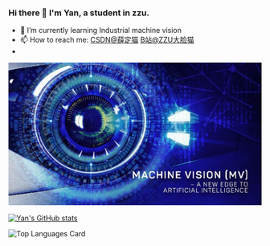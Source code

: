### Hi there 👋 I'm Yan, a  student  in zzu.

- 🌱 I’m currently learning Industrial machine vision
- 📫 How to reach me:
[CSDN@薛定猫](https://blog.csdn.net/weixin_44456692?spm=1000.2115.3001.5343)
[B站@ZZU大脸猫](https://space.bilibili.com/21182045)
-  

![MV](README.assets/Racetrack_Introduction-to-Machine-Vision_gaitubao_546x307.jpg)

[![Yan's GitHub stats](https://github-readme-stats.vercel.app/api?username=maguangyan&count_private=true)](https://github.com/anuraghazra/github-readme-stats)

![Top Languages Card](https://github-readme-stats.vercel.app/api/top-langs/?username=maguangyan&layout=compact&hide=javascript,html,Makefile,CSS)
